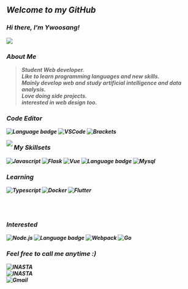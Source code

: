 ## <em>Welcome to my GitHub 
 
### <em> Hi there, I'm Ywoosang! </em>
 
<img src="https://github-readme-stats.vercel.app/api/?username=Ywoosang&bg_color=30,e96443,904e95&title_color=fff&text_color=fff" />
 
### <b><em>About Me</em><b/>   
>Student Web developer.<br>
>Like to learn programming languages  and new skills.<br>
>Mainly develop web and study artificial intelligence and data analysis.<br>
>Love doing side projects. <br>
>interested in web design too. 

 
### Code Editor

![Language badge](https://img.shields.io/badge/-Jupyter-gray?style=for-the-badge&logo=jupyter) 
![VSCode](https://img.shields.io/badge/Visual_Studio_Code-007acc?style=for-the-badge&logo=visual%20studio%20code&logoColor=fff&link=https://code.visualstudio.com/)
![Brackets](https://img.shields.io/badge/Brackets-4e5456?style=for-the-badge&logo=Brackets&logoColor=fff&link=https://code.visualstudio.com/) 
 

<img align="left" src="https://github-readme-stats.vercel.app/api/top-langs/?username=Ywoosang&bg_color=30,e96443,904e95&title_color=fff&text_color=fff&hide=html&theme=yeblu"/>

### My Skillsets 
 
![Javascript](https://img.shields.io/badge/-Javascript-f7df1e?style=for-the-badge&logo=javascript&logoColor=000)
![Flask](https://img.shields.io/badge/-Flask-black?style=for-the-badge&logo=Flask) 
![Vue](https://img.shields.io/badge/-vue.js-F7F7F7?style=for-the-badge&logo=vue.js&)
![Language badge](https://img.shields.io/badge/-Python-black?style=for-the-badge&logo=python) 
![Mysql](https://img.shields.io/badge/-MySQL-black?style=for-the-badge&logo=MySQL)


### Learning

![Typescript](https://img.shields.io/badge/-Typescript-007acc?style=for-the-badge&logo=typescript&logoColor=fff) 
![Docker](https://img.shields.io/badge/Docker-2496ED?style=for-the-badge&logo=Docker&logoColor=white) 
![Flutter](https://img.shields.io/badge/-Flutter-02569B?style=for-the-badge&logo=Flutter) 
   
<br>
<br>

### Interested 

![Node.js](https://img.shields.io/badge/-Node.js-339933?style=for-the-badge&logo=node.js&logoColor=fff) 
![Language badge](https://img.shields.io/badge/-React-F7F7F7?style=for-the-badge&logo=react&logoColor=)
![Webpack](https://img.shields.io/badge/Webpack-8DD6F9?style=for-the-badge&logo=Webpack&logoColor=black)
![Go](https://img.shields.io/badge/-Go-00add8?style=for-the-badge&logo=go&logoColor=fff)
 
### <em>Feel free to call me anytime :)</em>
  ![INASTA](https://img.shields.io/badge/Instagram-ydwsang-beige?style=for-the-badge&logo=instagram&link=https://www.instagram.com/yd_w_sang/)   
  ![INASTA](https://img.shields.io/badge/Kakaotalk-hi1317-FFF000?style=for-the-badge&logo=kakao&link=https://www.instagram.com/yd_w_sang/)  
  ![Gmail](https://img.shields.io/badge/opellong13@gmail.com-My-d14836?style=for-the-badge&logo=gmail&link=mailto:opellong13@gmail.com) 
